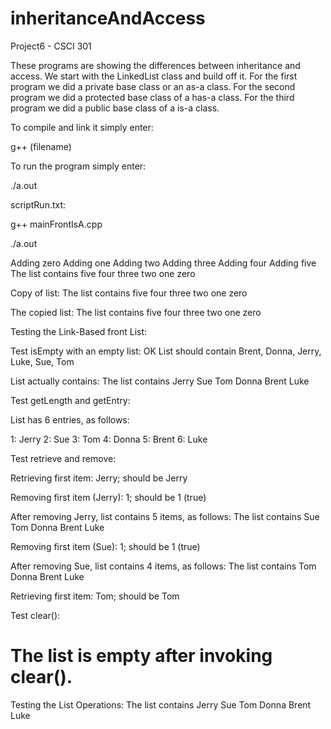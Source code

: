 # inheritanceAndAccess
Project6 - CSCI 301

These programs are showing the differences between inheritance and access. 
We start with the LinkedList class and build off it. For the first program we did a private base class or an as-a class. 
For the second program we did a protected base class of a has-a class. 
For the third program we did a public base class of a is-a class.

To compile and link it simply enter:

g++ (filename)

To run the program simply enter:

./a.out

scriptRun.txt:

g++ mainFrontIsA.cpp

./a.out
 
Adding zero
Adding one
Adding two
Adding three
Adding four
Adding five
The list contains 
five four three two one zero 

Copy of list: The list contains 
five four three two one zero 

The copied list: The list contains 
five four three two one zero 

Testing the Link-Based front List:

Test isEmpty with an empty list:
OK
List should contain
Brent, Donna, Jerry, Luke, Sue, Tom

List actually contains:
The list contains 
Jerry Sue Tom Donna Brent Luke 



Test getLength and getEntry:


List has 6 entries, as follows:

1: Jerry
2: Sue
3: Tom
4: Donna
5: Brent
6: Luke

Test retrieve and remove: 

Retrieving first item: Jerry; should be Jerry

Removing first item (Jerry): 1; should be 1 (true)

After removing Jerry, list contains 5 items, as follows:
The list contains 
Sue Tom Donna Brent Luke 


Removing first item (Sue): 1; should be 1 (true)

After removing Sue, list contains 4 items, as follows:
The list contains 
Tom Donna Brent Luke 


Retrieving first item: Tom; should be Tom

Test clear():


The list is empty after invoking clear().
======================================

Testing the List Operations:
The list contains 
Jerry Sue Tom Donna Brent Luke 

